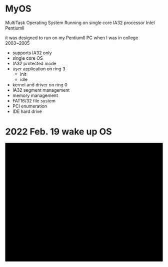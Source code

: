 # MyOS
MultiTask Operating System Running on single core IA32 processor Intel PentiumII

it was designed to run on my PentiumII PC when I was in college 2003~2005

* supports IA32 only
* single core OS
* IA32 protected mode
* user application on ring 3
  * init
  * idle
* kernel and driver on ring 0
* IA32 segment management
* memory management
* FAT16/32 file system
* PCI enumeration
* IDE hard drive



# 2022 Feb. 19 wake up OS

![](https://github.com/cpuwolf/myos-ia32/raw/alive/images/test.gif)